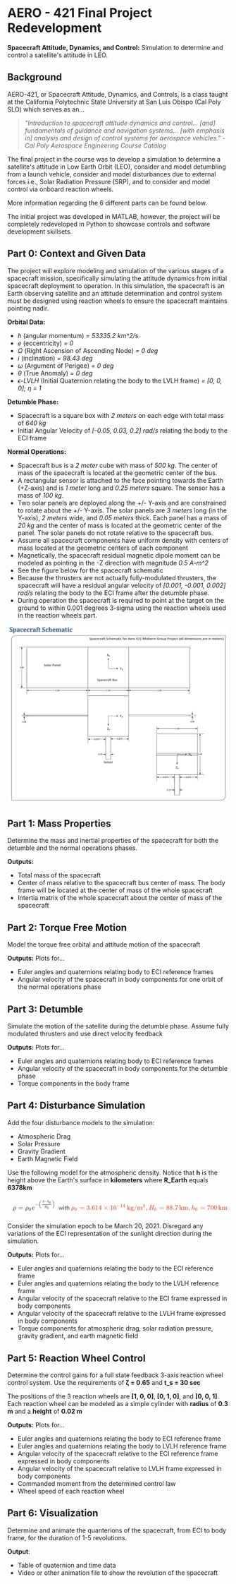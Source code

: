 # **AERO - 421 Final Project Redevelopment**
**Spacecraft Attitude, Dynamics, and Control:** Simulation to determine and control a satellite's attitude in LEO.

## **Background**
AERO-421, or Spacecraft Attitude, Dynamics, and Controls, is a class taught at the California Polytechnic State University at San Luis Obispo (Cal Poly SLO) which serves as an...

> *"Introduction to spacecraft attitude dynamics and control... [and] fundamentals of guidance and navigation systems... [with emphasis in] analysis and design of control systems for aerospace vehicles." - Cal Poly Aerospace Engineering Course Catalog*

The final project in the course was to develop a simulation to determine a satellite's attitude in Low Earth Orbit (LEO), consider and model detumbling from a launch vehicle, consider and model disturbances due to external forces i.e., Solar Radiation Pressure (SRP), and to consider and model control via onboard reaction wheels. 

More information regarding the 6 different parts can be found below.

The initial project was developed in MATLAB, however, the project will be completely redeveloped in Python to showcase controls and software development skillsets.

## **Part 0: Context and Given Data**
The project will explore modeling and simulation of the various stages of a spacecraft mission, specifically simulating the attitude dynamics from initial spacecraft deployment to operation. In this simulation, the spacecraft is an Earth observing satellite and an attitude determination and control system must be designed using reaction wheels to ensure the spacecraft maintains pointing nadir.

**Orbital Data:**
* *h* (angular momentum) *= 53335.2 km^2/s*
* *e* (eccentricity) *= 0*
* *Ω* (Right Ascension of Ascending Node) *= 0 deg*
* *i* (inclination) *= 98.43 deg*
* *ω* (Argument of Perigee) *= 0 deg*
* *θ* (True Anomaly) *= 0 deg*
* *ϵ-LVLH* (Initial Quaternion relating the body to the LVLH frame) *= [0, 0, 0]; η = 1*

**Detumble Phase:**
* Spacecraft is a square box with *2 meters* on each edge with total mass of *640 kg*
* Initial Angular Velocity of *[-0.05, 0.03, 0.2] rad/s* relating the body to the ECI frame

**Normal Operations:**
* Spacecraft bus is a *2 meter* cube with mass of *500 kg*. The center of mass of the spacecraft is located at the geometric center of the bus.
* A rectangular sensor is attached to the face pointing towards the Earth (+Z-axis) and is *1 meter* long and *0.25 meters* square. The sensor has a mass of *100 kg*.
* Two solar panels are deployed along the +/- Y-axis and are constrained to rotate about the +/- Y-axis. The solar panels are *3 meters* long (in the Y-axis), *2 meters* wide, and *0.05 meters* thick. Each panel has a mass of *20 kg* and the center of mass is located at the geometric center of the panel. The solar panels do not rotate relative to the spacecraft bus.
* Assume all spacecraft components have uniform density with centers of mass located at the geometric centers of each component
* Magnetically, the spacecraft residual magnetic dipole moment can be modeled as pointing in the -Z direction with magnitude *0.5 A-m^2*
* See the figure below for the spacecraft schematic
* Because the thrusters are not actually fully-modulated thrusters, the spacecraft will have a residual angular velocity of *[0.001, -0.001, 0.002] rad/s* relating the body to the ECI frame after the detumble phase.
* During operation the spacecraft is required to point at the target on the ground to within 0.001 degrees 3-sigma using the reaction wheels used in the reaction wheels part.

![Spacecraft Schematic](./OutputFiles/0_SpacecraftModel.png)

## **Part 1: Mass Properties**
Determine the mass and inertial properties of the spacecraft for both the detumble and the normal operations phases.

**Outputs:**
* Total mass of the spacecraft
* Center of mass relative to the spacecraft bus center of mass. The body frame will be located at the center of mass of the whole spacecraft
* Intertia matrix of the whole spacecraft about the center of mass of the spacecraft

## **Part 2: Torque Free Motion**
Model the torque free orbital and attitude motion of the spacecraft

**Outputs:**
Plots for...
* Euler angles and quaternions relating body to ECI reference frames
* Angular velocity of the spacecraft in body components for one orbit of the normal operations phase

## **Part 3: Detumble**
Simulate the motion of the satellite during the detumble phase. Assume fully modulated thrusters and use direct velocity feedback

**Outputs:**
Plots for... 
* Euler angles and quaternions relating body to ECI reference frames
* Angular velocity of the spacecraft in body components for the detumble phase
* Torque components in the body frame

## **Part 4: Disturbance Simulation**
Add the four disturbance models to the simulation:
* Atmospheric Drag
* Solar Pressure
* Gravity Gradient
* Earth Magnetic Field

Use the following model for the atmospheric density. Notice that **h** is the height above the Earth's surface in **kilometers** where **R_Earth** equals **6378km**

![Disturbance Model](./OutputFiles/0_DisturbanceModel.png)

Consider the simulation epoch to be March 20, 2021. Disregard any variations of the ECI representation of the sunlight direction during the simulation.

**Outputs:** Plots for...
* Euler angles and quaternions relating the body to the ECI reference frame
* Euler angles and quaternions relating the body to the LVLH reference frame
* Angular velocity of the spacecraft relative to the ECI frame expressed in body components
* Angular velocity of the spacecraft relative to the LVLH frame expressed in body components
* Torque components for atmospheric drag, solar radiation pressure, gravity gradient, and earth magnetic field

## **Part 5: Reaction Wheel Control**
Determine the control gains for a full state feedback 3-axis reaction wheel control system. Use the requirements of **ζ = 0.65** and **t_s = 30 sec**

The positions of the 3 reaction wheels are **[1, 0, 0]**, **[0, 1, 0]**, and **[0, 0, 1]**. Each reaction wheel can be modeled as a simple cylinder with **radius** of **0.3 m** and a **height** of **0.02 m**

**Outputs:** Plots for...
* Euler angles and quaternions relating the body to ECI reference frame
* Euler angles and quaternions relating the body to LVLH reference frame
* Angular velocity of the spacecraft relative to the ECI reference frame expressed in body components
* Angular velocity of the spacecraft relative to LVLH frame expressed in body components
* Commanded moment from the determined control law
* Wheel speed of each reaction wheel

## **Part 6: Visualization**
Determine and animate the quanterions of the spacecraft, from ECI to body frame, for the duration of 1-5 revolutions. 

**Output**:
* Table of quaternion and time data
* Video or other animation file to show the revolution of the spacecraft